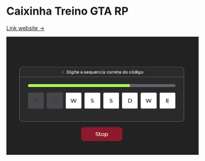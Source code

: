 # Caixinha Treino GTA RP

[Link website ->](https://lucaspessivaldo.github.io/caixinha_treino_gta/)

![image](./img/Screenshot%20from%202022-06-16%2018-03-58.png)

